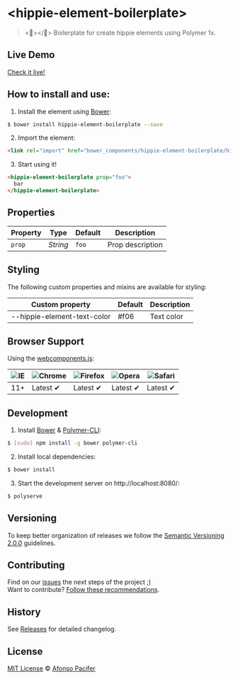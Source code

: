 # &lt;hippie-element-boilerplate&gt;

> <:fallen_leaf:></:fallen_leaf:> Boilerplate for create hippie elements using Polymer 1x.

## Live Demo

[Check it live!](http://hippie-elements.github.io/hippie-element-boilerplate/)

## How to install and use:

1. Install the element using [Bower](http://bower.io/):

```sh
$ bower install hippie-element-boilerplate --save
```

2. Import the element:

```html
<link rel="import" href="bower_components/hippie-element-boilerplate/hippie-element-boilerplate.html">
```

3. Start using it!

```html
<hippie-element-boilerplate prop="foo">
  bar
</hippie-element-boilerplate>
```

## Properties

Property  | Type        | Default   | Description
---       | ---         | ---       | ---
`prop`    | *String*    | `foo`     | Prop description

## Styling

The following custom properties and mixins are available for styling:

Custom property             | Default  | Description
---                         | ---      | ---
--hippie-element-text-color | #f06     | Text color

## Browser Support

Using the [webcomponents.js](https://github.com/WebComponents/webcomponentsjs):

![IE](https://cloud.githubusercontent.com/assets/398893/3528325/20373e76-078e-11e4-8e3a-1cb86cf506f0.png) | ![Chrome](https://cloud.githubusercontent.com/assets/398893/3528328/23bc7bc4-078e-11e4-8752-ba2809bf5cce.png) | ![Firefox](https://cloud.githubusercontent.com/assets/398893/3528329/26283ab0-078e-11e4-84d4-db2cf1009953.png) | ![Opera](https://cloud.githubusercontent.com/assets/398893/3528330/27ec9fa8-078e-11e4-95cb-709fd11dac16.png) | ![Safari](https://cloud.githubusercontent.com/assets/398893/3528331/29df8618-078e-11e4-8e3e-ed8ac738693f.png)
--- | --- | --- | --- | --- |
11+ | Latest ✔ | Latest ✔ | Latest ✔ | Latest ✔

## Development

1. Install [Bower](http://bower.io/) & [Polymer-CLI](https://www.polymer-project.org/1.0/docs/tools/polymer-cli):

```sh
$ [sudo] npm install -g bower polymer-cli
```

2. Install local dependencies:

```sh
$ bower install
```

3. Start the development server on http://localhost:8080/:

```sh
$ polyserve
```

## Versioning

To keep better organization of releases we follow the [Semantic Versioning 2.0.0](http://semver.org/) guidelines.

## Contributing

Find on our [issues](https://github.com/hippie-elements/hippie-element-boilerplate/issues/) the next steps of the project ;)
<br>
Want to contribute? [Follow these recommendations](https://github.com/hippie-elements/hippie-element-boilerplate/blob/master/CONTRIBUTING.md).

## History

See [Releases](https://github.com/hippie-elements/hippie-element-boilerplate/releases) for detailed changelog.

## License

[MIT License](https://github.com/hippie-elements/hippie-license/README.md) © [Afonso Pacifer](http://afonsopacifer.github.io/)
